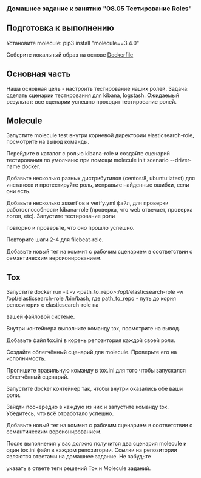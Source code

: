 ### Домашнее задание к занятию "08.05 Тестирование Roles"

## Подготовка к выполнению

Установите molecule: pip3 install "molecule==3.4.0"

Соберите локальный образ на основе [Dockerfile](https://github.com/netology-code/mnt-homeworks/blob/MNT-7/08-ansible-05-testing/Dockerfile)

## Основная часть

Наша основная цель - настроить тестирование наших ролей. Задача: сделать сценарии тестирования для kibana, logstash. 
Ожидаемый результат: все сценарии успешно проходят тестирование ролей.

## Molecule

Запустите molecule test внутри корневой директории elasticsearch-role, посмотрите на вывод команды.

Перейдите в каталог с ролью kibana-role и создайте сценарий тестирования по умолчаню при помощи molecule init scenario --driver-name docker.

Добавьте несколько разных дистрибутивов (centos:8, ubuntu:latest) для инстансов и протестируйте роль, исправьте найденные ошибки, если они есть.

Добавьте несколько assert'ов в verify.yml файл, для проверки работоспособности kibana-role (проверка, что web отвечает, проверка логов, etc). Запустите тестирование роли 

повторно и проверьте, что оно прошло успешно.

Повторите шаги 2-4 для filebeat-role.

Добавьте новый тег на коммит с рабочим сценарием в соответствии с семантическим версионированием.

## Tox

Запустите docker run -it -v <path_to_repo>:/opt/elasticsearch-role -w /opt/elasticsearch-role /bin/bash, где path_to_repo - путь до корня репозитория с elasticsearch-role на 

вашей файловой системе.

Внутри контейнера выполните команду tox, посмотрите на вывод.

Добавьте файл tox.ini в корень репозитория каждой своей роли.

Создайте облегчённый сценарий для molecule. Проверьте его на исполнимость.

Пропишите правильную команду в tox.ini для того чтобы запускался облегчённый сценарий.

Запустите docker контейнер так, чтобы внутри оказались обе ваши роли.

Зайдти поочерёдно в каждую из них и запустите команду tox. Убедитесь, что всё отработало успешно.

Добавьте новый тег на коммит с рабочим сценарием в соответствии с семантическим версионированием.

После выполнения у вас должно получится два сценария molecule и один tox.ini файл в каждом репозитории. Ссылки на репозитории являются ответами на домашнее задание. Не забудьте 

указать в ответе теги решений Tox и Molecule заданий.
